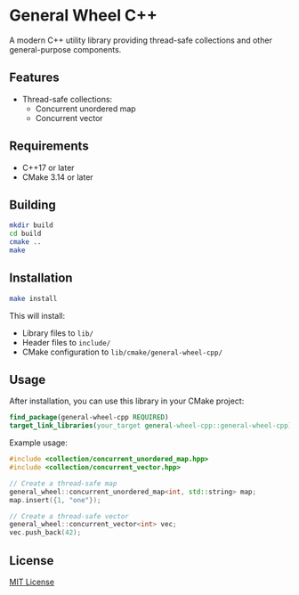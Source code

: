 # General Wheel C++

A modern C++ utility library providing thread-safe collections and other general-purpose components.

## Features

- Thread-safe collections:
  - Concurrent unordered map
  - Concurrent vector 

## Requirements

- C++17 or later
- CMake 3.14 or later

## Building

```bash
mkdir build
cd build
cmake ..
make
```

## Installation

```bash
make install
```

This will install:
- Library files to `lib/`
- Header files to `include/`
- CMake configuration to `lib/cmake/general-wheel-cpp/`

## Usage

After installation, you can use this library in your CMake project:

```cmake
find_package(general-wheel-cpp REQUIRED)
target_link_libraries(your_target general-wheel-cpp::general-wheel-cpp)
```

Example usage:

```cpp
#include <collection/concurrent_unordered_map.hpp>
#include <collection/concurrent_vector.hpp>

// Create a thread-safe map
general_wheel::concurrent_unordered_map<int, std::string> map;
map.insert({1, "one"});

// Create a thread-safe vector
general_wheel::concurrent_vector<int> vec;
vec.push_back(42);
```

## License

[MIT License](LICENSE)